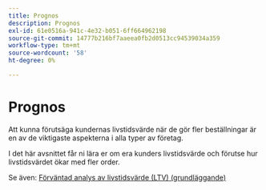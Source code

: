 ```yaml
---
title: Prognos
description: Prognos
exl-id: 61e0516a-941c-4e32-b051-6ff664962198
source-git-commit: 14777b216bf7aaeea0fb2d0513cc94539034a359
workflow-type: tm+mt
source-wordcount: '58'
ht-degree: 0%

---
```


# Prognos

Att kunna förutsäga kundernas livstidsvärde när de gör fler beställningar är en av de viktigaste aspekterna i alla typer av företag.

I det här avsnittet får ni lära er om era kunders livstidsvärde och förutse hur livstidsvärdet ökar med fler order.

Se även: [Förväntad analys av livstidsvärde (LTV) (grundläggande)](../../data-analyst/analysis/ess-expected-ltv.md)
